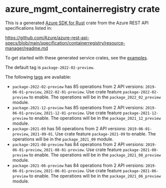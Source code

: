 # azure_mgmt_containerregistry crate

This is a generated [Azure SDK for Rust](https://github.com/Azure/azure-sdk-for-rust) crate from the Azure REST API specifications listed in:

https://github.com/Azure/azure-rest-api-specs/blob/main/specification/containerregistry/resource-manager/readme.md

To get started with these generated service crates, see the [examples](https://github.com/Azure/azure-sdk-for-rust/blob/main/services/README.md#examples).

The default tag is `package-2022-02-preview`.

The following [tags](https://github.com/Azure/azure-sdk-for-rust/blob/main/services/tags.md) are available:

- `package-2022-02-preview` has 85 operations from 2 API versions: `2019-06-01-preview`, `2022-02-01-preview`. Use crate feature `package-2022-02-preview` to enable. The operations will be in the `package_2022_02_preview` module.
- `package-2021-12-preview` has 85 operations from 2 API versions: `2019-06-01-preview`, `2021-12-01-preview`. Use crate feature `package-2021-12-preview` to enable. The operations will be in the `package_2021_12_preview` module.
- `package-2021-09` has 56 operations from 2 API versions: `2019-06-01-preview`, `2021-09-01`. Use crate feature `package-2021-09` to enable. The operations will be in the `package_2021_09` module.
- `package-2021-08-preview` has 84 operations from 2 API versions: `2019-06-01-preview`, `2021-08-01-preview`. Use crate feature `package-2021-08-preview` to enable. The operations will be in the `package_2021_08_preview` module.
- `package-2021-06-preview` has 84 operations from 2 API versions: `2019-06-01-preview`, `2021-06-01-preview`. Use crate feature `package-2021-06-preview` to enable. The operations will be in the `package_2021_06_preview` module.